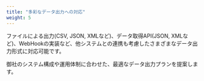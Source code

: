 ```yaml
---
title: "多彩なデータ出力への対応"
weight: 5
---
```


ファイルによる出力(CSV, JSON, XMLなど)、データ取得API(JSON, XMLなど)、WebHookの実装など、他システムとの連携も考慮したさまざまなデータ出力形式に対応可能です。

御社のシステム構成や運用体制に合わせた、最適なデータ出力プランを提案します。
